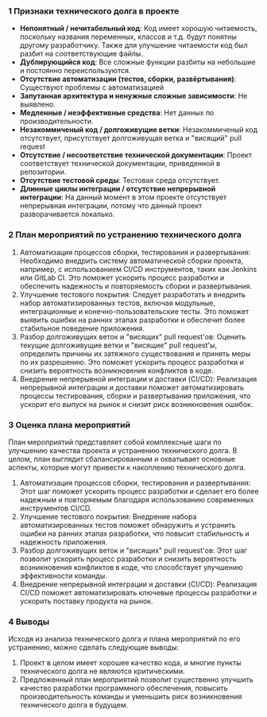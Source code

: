 ### 1 Признаки технического долга в проекте

- **Непонятный / нечитабельный код**: Код имеет хорошую читаемость, поскольку названия переменных, классов и т.д. будут понятны другому разработчику. Также для улучшение читаемости код был разбит на соответствующие файлы.
- **Дублирующийся код**: Все сложные функции разбиты на небольшие и постоянно переиспользуются.
- **Отсутствие автоматизации (тестов, сборки, развёртывания)**: Существуют проблемы с автоматизацией
- **Запутанная архитектура и ненужные сложные зависимости**: Не выявлено.
- **Медленные / неэффективные средства**: Нет данных по производительности.
- **Незакоммиченый код / долгоживущие ветки**: Незакоммиченый код отсутствует, присутствует долгоживущая ветка и "висящий" pull request 
- **Отсутствие / несоответствие технической документации**: Проект соответствует технической документации, приведенной в репозитории.
- **Отсутствие тестовой среды**: Тестовая среда отсутствует.
- **Длинные циклы интеграции / отсутствие непрерывной интеграции**: На данный момент в этом проекте отсутствует непрерывная интеграции, потому что данный проект разворачивается локалько.


### 2 План мероприятий по устранению технического долга


1. Автоматизация процессов сборки, тестирования и развертывания: Необходимо внедрить систему автоматической сборки проекта, например, с использованием CI/CD инструментов, таких как Jenkins или GitLab CI. Это поможет ускорить процесс разработки и обеспечить надежность и повторяемость сборки и развертывания.
2. Улучшение тестового покрытия: Следует разработать и внедрить набор автоматизированных тестов, включая модульные, интеграционные и конечно-пользовательские тесты. Это поможет выявить ошибки на ранних этапах разработки и обеспечит более стабильное поведение приложения.
3. Разбор долгоживущих веток и "висящих" pull request'ов: Оценить текущие долгоживущие ветки и "висящие" pull request'ы, определить причины их затяжного существования и принять меры по их разрешению. Это поможет ускорить процесс разработки и снизить вероятность возникновения конфликтов в коде.
4. Внедрение непрерывной интеграции и доставки (CI/CD): Реализация непрерывной интеграции и доставки поможет автоматизировать процессы тестирования, сборки и развертывания приложения, что ускорит его выпуск на рынок и снизит риск возникновения ошибок.

### 3 Оценка плана мероприятий

План мероприятий представляет собой комплексные шаги по улучшению качества проекта и устранению технического долга. В целом, план выглядит сбалансированным и охватывает основные аспекты, которые могут привести к накоплению технического долга.

1. Автоматизация процессов сборки, тестирования и развертывания: Этот шаг поможет ускорить процесс разработки и сделает его более надежным и повторяемым благодаря использованию современных инструментов CI/CD.
2. Улучшение тестового покрытия: Внедрение набора автоматизированных тестов поможет обнаружить и устранить ошибки на ранних этапах разработки, что повысит стабильность и надежность приложения.
3. Разбор долгоживущих веток и "висящих" pull request'ов: Этот шаг позволит ускорить процесс разработки и снизить вероятность возникновения конфликтов в коде, что способствует улучшению эффективности команды.
4. Внедрение непрерывной интеграции и доставки (CI/CD): Реализация CI/CD поможет автоматизировать ключевые процессы разработки и ускорить поставку продукта на рынок.

### 4 Выводы

Исходя из анализа технического долга и плана мероприятий по его устранению, можно сделать следующие выводы:

1. Проект в целом имеет хорошее качество кода, и многие пункты технического долга не являются критическими.
2. Предложенный план мероприятий позволит существенно улучшить качество разработки программного обеспечения, повысить производительность команды и уменьшить риск возникновения технического долга в будущем.